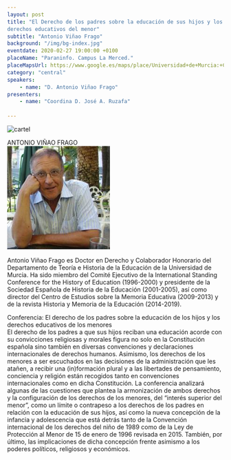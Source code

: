 ```yaml
---
layout: post
title: "El Derecho de los padres sobre la educación de sus hijos y los
derechos educativos del menor"
subtitle: "Antonio Viñao Frago"
background: "/img/bg-index.jpg"
eventdate: 2020-02-27 19:00:00 +0100
placeName: "Paraninfo. Campus La Merced."
placeMapsUrl: https://www.google.es/maps/place/Universidad+de+Murcia:+Campus+de+la+Merced/@37.9879088,-1.1281121,17z/data=!3m1!4b1!4m5!3m4!1s0xd6382053e745fa7:0x6673834210068e48!8m2!3d37.9879046!4d-1.1259234
category: "central"
speakers:
    - name: "D. Antonio Viñao Frago"
presenters:
    - name: "Coordina D. José A. Ruzafa"
   
---
```

![cartel](/img/posts/antonioviñaomur.png)  

 ANTONIO VIÑAO FRAGO  
![cartel](/img/posts/viñao.png)  

Antonio Viñao Frago es Doctor en Derecho y Colaborador Honorario del Departamento de Teoría e Historia de la Educación de la Universidad de Murcia. Ha sido miembro del Comité Ejecutivo de la International Standing Conference for the History of Education (1996-2000) y presidente de la Sociedad Española de Historia de la Educación (2001-2005), así como director del Centro de Estudios sobre la Memoria Educativa (2009-2013) y de la revista Historia y Memoria de la Educación (2014-2019).

Conferencia:  El derecho de los padres sobre la educación de los hijos y los derechos educativos de los menores  
	El derecho de los padres a que sus hijos reciban una educación acorde con su convicciones religiosas y morales figura no solo en la Constitución española sino también en diversas convenciones y declaraciones internacionales de derechos humanos. Asimismo, los derechos de los menores a ser escuchados en las decisiones de la administración que les atañen, a recibir una (in)formación plural y a las libertades de pensamiento, conciencia y religión están recogidos tanto en convenciones internacionales como en dicha Constitución. La conferencia analizará algunas de las cuestiones que plantea la armonización de ambos derechos y la configuración de los derechos de los menores, del “interés superior del menor”, como un límite o contrapeso a los derechos de los padres en relación con la educación de sus hijos, así como la nueva concepción de la infancia y adolescencia que está detrás tanto de la Convención internacional de los derechos del niño de 1989 como de la Ley de Protección al Menor de 15 de enero de 1996 revisada en 2015. También, por último, las implicaciones de dicha concepción frente asimismo a los poderes políticos, religiosos y económicos.



